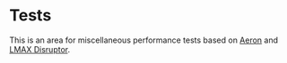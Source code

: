 # Tests
This is an area for miscellaneous performance tests based on [Aeron](https://github.com/real-logic/Aeron) and [LMAX Disruptor](https://github.com/LMAX-Exchange/disruptor).
